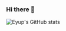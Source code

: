 ### Hi there 👋

![Eyup's GitHub stats](https://github-readme-stats.vercel.app/api?username=eyupkarakaya&show_icons=true&theme=synthwave)
